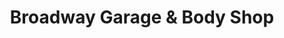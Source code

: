 ---
title: "Broadway Garage & Body Shop"
url: /hopewell-city/broadway-garage-and-body-shop/
shop: car repair
---